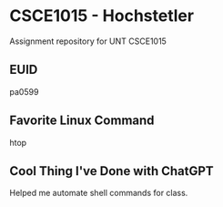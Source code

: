 # CSCE1015 - Hochstetler
Assignment repository for UNT CSCE1015
## EUID
pa0599

## Favorite Linux Command
htop

## Cool Thing I've Done with ChatGPT
Helped me automate shell commands for class.
